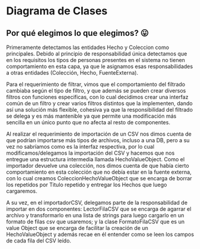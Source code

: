 # Diagrama de Clases
## Por qué elegimos lo que elegimos? 😛
Primeramente detectamos las entidades Hecho y Coleccion
como principales. Debido al principio de responsabilidad única
detectamos que en los requisitos los tipos de personas presentes
en el sistema no tienen comportamiento en esta capa, ya que le
asignamos esas responsabilidades a otras entidades (Colección, Hecho, FuenteExterna).

Para el requerimiento de filtrar, vimos que el comportamiento del
filtrado cambiaba según el tipo de filtro, y que además se pueden 
crear diversos filtros con funciones especificas, con lo cual decidimos
crear una interfaz común de un filtro y crear varios filtros distintos
que la implementen, dando así una solución más flexible, cohesiva ya que
la responsibilidad del filtrado se delega y es más mantenible ya que
permite una modificación más sencilla en un único punto que no afecta
al resto de componentes.

Al realizar el requerimiento de importación de un CSV nos dimos
cuenta de que podrían importarse más tipos de archivos, incluso a
una DB, pero a su vez no sabríamos como es la interfaz respectiva,
por lo cual modificamos/delegamos la importación del CSV y hacemos
que nos entregue una estructura intermedia llamada HechoValueObject.
Como el importador devuelve una colección, nos dimos cuenta de que
había cierto comportamiento en esta colección que no debía estar en
la fuente externa, con lo cual creamos ColeccionHechoValueObject que
se encarga de borrar los repetidos por Titulo repetido y entregar los
Hechos que luego cargaremos.

A su vez, en el importadorCSV, delegamos parte de la responsabilidad
de importar en dos componentes: LectorFilaCSV que se encarga de agarrar
el archivo y transformarlo en una lista de strings para luego cargarlo en 
un formato de filas csv que usaremos; y la clase FormatoFilaCSV que es un 
value Object que se encarga de facilitar la creación de un HechoValueObject
y además recae en él entender como se leen los campos de cada fila del CSV leído.

